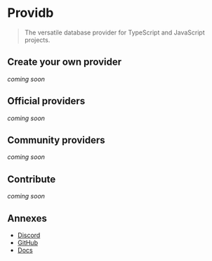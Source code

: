 # Providb

> The versatile database provider for TypeScript and JavaScript projects.

## Create your own provider

_coming soon_

## Official providers

_coming soon_

## Community providers

_coming soon_

## Contribute

_coming soon_

## Annexes

- [Discord](https://discord.gg/3vC2XWK)
- [GitHub](https://github.com/CamilleAbella/providb)
- [Docs](#1)
